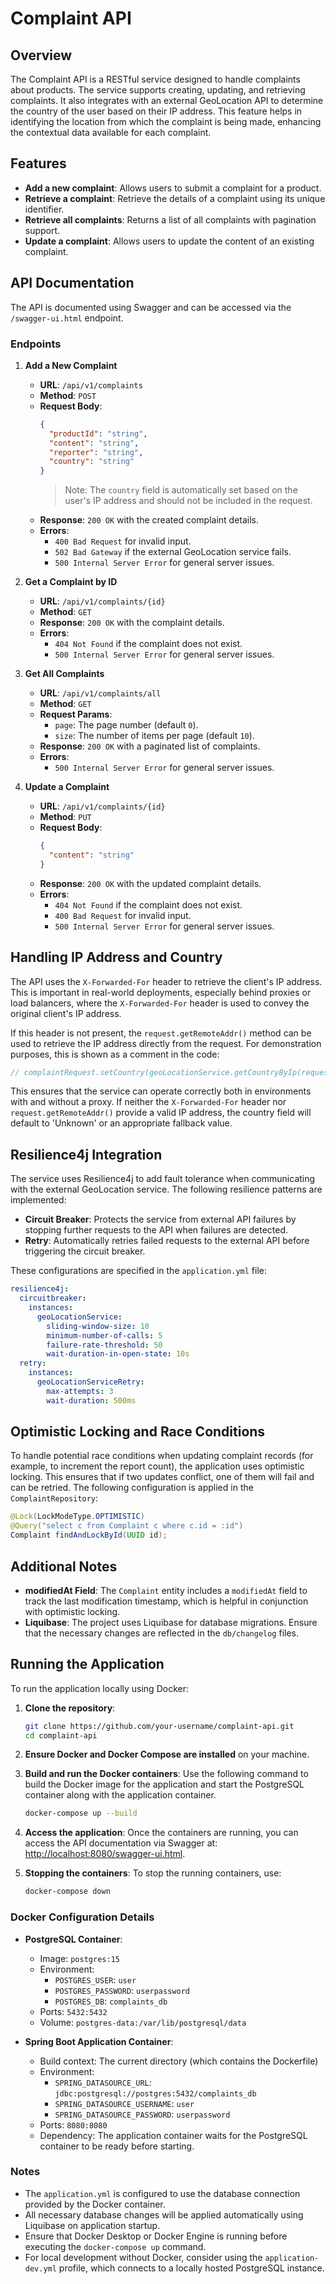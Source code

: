 # Complaint API

## Overview
The Complaint API is a RESTful service designed to handle complaints about products. The service supports creating, updating, and retrieving complaints. It also integrates with an external GeoLocation API to determine the country of the user based on their IP address. This feature helps in identifying the location from which the complaint is being made, enhancing the contextual data available for each complaint.

## Features
- **Add a new complaint**: Allows users to submit a complaint for a product.
- **Retrieve a complaint**: Retrieve the details of a complaint using its unique identifier.
- **Retrieve all complaints**: Returns a list of all complaints with pagination support.
- **Update a complaint**: Allows users to update the content of an existing complaint.

## API Documentation
The API is documented using Swagger and can be accessed via the `/swagger-ui.html` endpoint.

### Endpoints

1. **Add a New Complaint**
   - **URL**: `/api/v1/complaints`
   - **Method**: `POST`
   - **Request Body**:
     ```json
     {
       "productId": "string",
       "content": "string",
       "reporter": "string",
       "country": "string"
     }
     ```
     > Note: The `country` field is automatically set based on the user's IP address and should not be included in the request.
   - **Response**: `200 OK` with the created complaint details.
   - **Errors**:
     - `400 Bad Request` for invalid input.
     - `502 Bad Gateway` if the external GeoLocation service fails.
     - `500 Internal Server Error` for general server issues.

2. **Get a Complaint by ID**
   - **URL**: `/api/v1/complaints/{id}`
   - **Method**: `GET`
   - **Response**: `200 OK` with the complaint details.
   - **Errors**:
     - `404 Not Found` if the complaint does not exist.
     - `500 Internal Server Error` for general server issues.

3. **Get All Complaints**
   - **URL**: `/api/v1/complaints/all`
   - **Method**: `GET`
   - **Request Params**: 
     - `page`: The page number (default `0`).
     - `size`: The number of items per page (default `10`).
   - **Response**: `200 OK` with a paginated list of complaints.
   - **Errors**:
     - `500 Internal Server Error` for general server issues.

4. **Update a Complaint**
   - **URL**: `/api/v1/complaints/{id}`
   - **Method**: `PUT`
   - **Request Body**:
     ```json
     {
       "content": "string"
     }
     ```
   - **Response**: `200 OK` with the updated complaint details.
   - **Errors**:
     - `404 Not Found` if the complaint does not exist.
     - `400 Bad Request` for invalid input.
     - `500 Internal Server Error` for general server issues.

## Handling IP Address and Country
The API uses the `X-Forwarded-For` header to retrieve the client's IP address. This is important in real-world deployments, especially behind proxies or load balancers, where the `X-Forwarded-For` header is used to convey the original client's IP address.

If this header is not present, the `request.getRemoteAddr()` method can be used to retrieve the IP address directly from the request. For demonstration purposes, this is shown as a comment in the code:

```java
// complaintRequest.setCountry(geoLocationService.getCountryByIp(request.getRemoteAddr()));
```

This ensures that the service can operate correctly both in environments with and without a proxy. If neither the `X-Forwarded-For` header nor `request.getRemoteAddr()` provide a valid IP address, the country field will default to 'Unknown' or an appropriate fallback value.

## Resilience4j Integration
The service uses Resilience4j to add fault tolerance when communicating with the external GeoLocation service. The following resilience patterns are implemented:

- **Circuit Breaker**: Protects the service from external API failures by stopping further requests to the API when failures are detected.
- **Retry**: Automatically retries failed requests to the external API before triggering the circuit breaker.

These configurations are specified in the `application.yml` file:

```yaml
resilience4j:
  circuitbreaker:
    instances:
      geoLocationService:
        sliding-window-size: 10
        minimum-number-of-calls: 5
        failure-rate-threshold: 50
        wait-duration-in-open-state: 10s
  retry:
    instances:
      geoLocationServiceRetry:
        max-attempts: 3
        wait-duration: 500ms
```

## Optimistic Locking and Race Conditions
To handle potential race conditions when updating complaint records (for example, to increment the report count), the application uses optimistic locking. This ensures that if two updates conflict, one of them will fail and can be retried. The following configuration is applied in the `ComplaintRepository`:

```java
@Lock(LockModeType.OPTIMISTIC)
@Query("select c from Complaint c where c.id = :id")
Complaint findAndLockById(UUID id);
```

## Additional Notes
- **modifiedAt Field**: The `Complaint` entity includes a `modifiedAt` field to track the last modification timestamp, which is helpful in conjunction with optimistic locking.
- **Liquibase**: The project uses Liquibase for database migrations. Ensure that the necessary changes are reflected in the `db/changelog` files.

## Running the Application

To run the application locally using Docker:

1. **Clone the repository**:
   ```bash
   git clone https://github.com/your-username/complaint-api.git
   cd complaint-api
   ```

2. **Ensure Docker and Docker Compose are installed** on your machine.

3. **Build and run the Docker containers**:
   Use the following command to build the Docker image for the application and start the PostgreSQL container along with the application container.
   ```bash
   docker-compose up --build
   ```

4. **Access the application**:
   Once the containers are running, you can access the API documentation via Swagger at:
   [http://localhost:8080/swagger-ui.html](http://localhost:8080/swagger-ui.html).

5. **Stopping the containers**:
   To stop the running containers, use:
   ```bash
   docker-compose down
   ```

### Docker Configuration Details

- **PostgreSQL Container**:
    - Image: `postgres:15`
    - Environment:
        - `POSTGRES_USER`: `user`
        - `POSTGRES_PASSWORD`: `userpassword`
        - `POSTGRES_DB`: `complaints_db`
    - Ports: `5432:5432`
    - Volume: `postgres-data:/var/lib/postgresql/data`

- **Spring Boot Application Container**:
    - Build context: The current directory (which contains the Dockerfile)
    - Environment:
        - `SPRING_DATASOURCE_URL`: `jdbc:postgresql://postgres:5432/complaints_db`
        - `SPRING_DATASOURCE_USERNAME`: `user`
        - `SPRING_DATASOURCE_PASSWORD`: `userpassword`
  - Ports: `8080:8080`
  - Dependency: The application container waits for the PostgreSQL container to be ready before starting.

### Notes

- The `application.yml` is configured to use the database connection provided by the Docker container.
- All necessary database changes will be applied automatically using Liquibase on application startup.
- Ensure that Docker Desktop or Docker Engine is running before executing the `docker-compose up` command.
- For local development without Docker, consider using the `application-dev.yml` profile, which connects to a locally hosted PostgreSQL instance.

```
